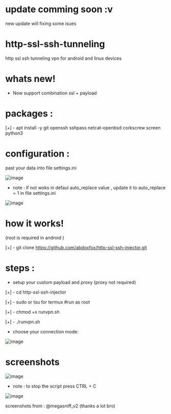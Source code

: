# update comming soon :v
new update will fixing some isues

# http-ssl-ssh-tunneling
http ssl ssh tunneling vpn for android and linux devices

# whats new!

* Now support combination ssl + payload 

# packages :

[+] - apt install -y git openssh sshpass netcat-openbsd corkscrew screen python3


# configuration :

past your data into file settings.ini 

![image](https://user-images.githubusercontent.com/46646744/122469251-9f621400-cfb4-11eb-9d64-f5dbfa2dffa9.png)

* note : if not woks in defaul auto_replace value , update it to auto_replace = 1 in file settings.ini

![image](https://user-images.githubusercontent.com/46646744/121788947-9bf01680-cbc9-11eb-8b84-4682f58d1387.png)


# how it works!

(root is required in android )

[+] - git clone https://github.com/abdoxfox/http-ssl-ssh-injector.git

# steps :

* setup your custom payload and proxy (proxy not required)

[+] - cd http-ssl-ssh-injector

[+] - sudo  or tsu for termux  #run as root

[+] - chmod +x runvpn.sh

[+] - ./runvpn.sh

* choose your connection mode:

![image](https://user-images.githubusercontent.com/46646744/122469828-48a90a00-cfb5-11eb-8b2b-48e9870618b2.png)


# screenshots 

![image](https://user-images.githubusercontent.com/46646744/121225010-00853b80-c881-11eb-8cb6-4fcea95f8f88.png)

* note : to stop the script press CTRL + C

![image](https://user-images.githubusercontent.com/46646744/121225175-2c082600-c881-11eb-9c82-27fc2f4200a1.png)


screenshots from : @megasniff_v2 (thanks a lot bro)


